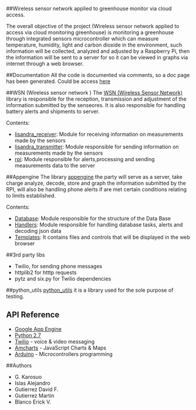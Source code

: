 ##Wireless sensor network applied to greenhouse monitor via cloud access.

The overall objective of the project (Wireless sensor network applied to
access via cloud monitoring greenhouse) is monitoring a
greenhouse through integrated sensors microcontroller
which can measure temperature, humidity, light and carbon dioxide
in the environment, such information will be collected, analyzed and adjusted by a
Raspberry Pi, then the information will be sent to a server for
so it can be viewed in graphs via internet through
a web browser.

##Documentation
All the code is documented via comments, so a doc page has been generated.
Could be access [here](https://sensado-invernadero.appspot.com/Documentation/html/index.html)

##WSN (Wireless sensor network )
The [WSN (Wireless Sensor Network)](https://github.com/david9106/IS-Repo-Equipo2/tree/master/WSN) library is responsible for the reception,
transmission and adjustment of the information submitted by the senseores.
It is also responsible for handling battery alerts and shipments to
server.

Contents:
* [lisandra_receiver](https://github.com/david9106/IS-Repo-Equipo2/tree/master/WSN/lisandra_receiver): Module for receiving information on measurements made by the sensors
* [lisandra_transmitter](https://github.com/david9106/IS-Repo-Equipo2/tree/master/WSN/lisandra_transmitter): Module responsible for sending information on measurements made by the sensors
* [rpi](https://github.com/david9106/IS-Repo-Equipo2/tree/master/WSN/rpi): Module responsible for alerts,processing and sending measurements data to the server

##Appengine
The library [appengine](https://github.com/david9106/IS-Repo-Equipo2/tree/master/appengine) the party will serve as a server, take charge
analyze, decode, store and graph the information submitted by the
RPI, will also be handling phone alerts if are met
certain conditions relating to limits established.

Contents:
* [Database](https://github.com/david9106/IS-Repo-Equipo2/tree/master/appengine/Database): Module responsible for the structure of the Data Base
* [Handlers](https://github.com/david9106/IS-Repo-Equipo2/tree/master/appengine/Handlers): Module responsible for handling database tasks, alerts and decoding json data
* [Templates](https://github.com/david9106/IS-Repo-Equipo2/tree/master/appengine/Templates): It contains files and controls that will be displayed in the web browser


##3rd party libs

* Twilio, for sending phone messages
* httplib2 for htttp requests
* pytz and six.py for Twilio dependencies


##python_utils
[python_utils](https://github.com/david9106/IS-Repo-Equipo2/tree/master/python_utils) it is a library used for the sole purpose of testing.



## API Reference
* [Google App Engine](https://cloud.google.com/appengine/docs)
* [Python 2.7](https://www.python.org/download/releases/2.7/)
* [Twilio](https://www.twilio.com/) - voice & video messaging
* [Amcharts](https://www.amcharts.com/) - JavaScript Charts & Maps
* [Arduino](https://www.arduino.cc/) - Microcontrollers programming
	
##Authors
 - G. Karosuo
 - Islas Alejandro
 - Gutierrez David F.
 - Gutierrez Martin
 - Blanco Erick V.
